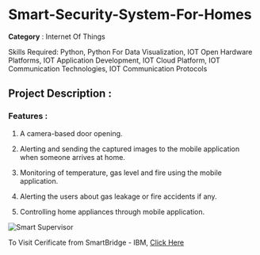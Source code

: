 # Smart-Security-System-For-Homes

**Category** : Internet Of Things

Skills Required:
Python, Python For Data Visualization, IOT Open Hardware Platforms, IOT Application Development, IOT Cloud Platform, IOT Communication Technologies, IOT Communication Protocols

## Project Description :

### Features :

1.   A camera-based door opening.

2.   Alerting and sending the captured images to the mobile application when someone arrives at home. 

3.   Monitoring of temperature, gas level and fire using the mobile application.

4.   Alerting the users about gas leakage or fire accidents if any.

5.   Controlling home appliances through mobile application. 

![Smart Supervisor](https://user-images.githubusercontent.com/75872316/102654922-6a0c7300-4197-11eb-9035-f65822252c59.png)

To Visit Cerificate from SmartBridge - IBM, <a href = "https://smartinternz.com/badge_projects/certificates/0deb1c54814305ca9ad266f53bc82511"> Click Here</a>
